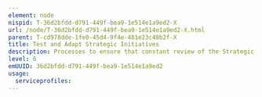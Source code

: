 ```yaml
---
element: node
nispid: T-36d2bfdd-d791-449f-bea9-1e514e1a9ed2-X
url: /node/T-36d2bfdd-d791-449f-bea9-1e514e1a9ed2-X.html
parent: T-cd978dde-1fe0-45d4-9f4e-481e23c48b2f-X
title: Test and Adapt Strategic Initiatives
description: Processes to ensure that constant review of the Strategic Initiatives is conducted in order to align outcomes with evolving enterprise requirements, and to minimise risk to delivery.
level: 6
emUUID: 36d2bfdd-d791-449f-bea9-1e514e1a9ed2
usage:
  serviceprofiles:
---
```

